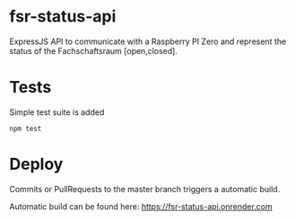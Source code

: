 # fsr-status-api
ExpressJS API to communicate with a Raspberry PI Zero and represent the status of the Fachschaftsraum [open,closed].

# Tests

Simple test suite is added

`npm test`

# Deploy

Commits or PullRequests to the master branch triggers a automatic build.

Automatic build can be found here:
https://fsr-status-api.onrender.com
